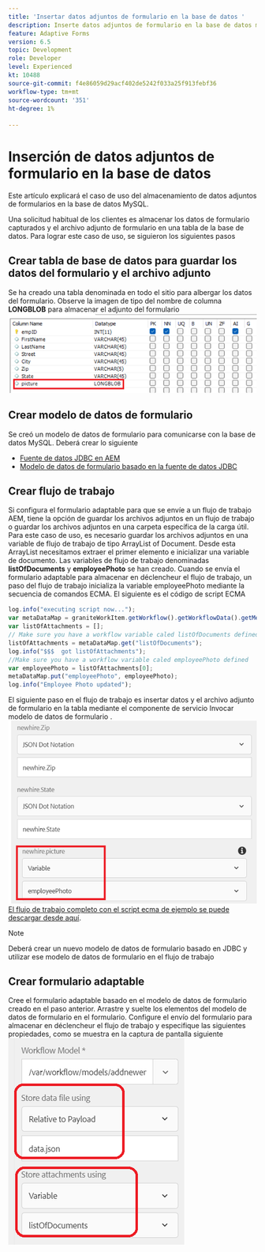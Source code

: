 ```yaml
---
title: 'Insertar datos adjuntos de formulario en la base de datos '
description: Inserte datos adjuntos de formulario en la base de datos mediante AEM flujo de trabajo.
feature: Adaptive Forms
version: 6.5
topic: Development
role: Developer
level: Experienced
kt: 10488
source-git-commit: f4e86059d29acf402de5242f033a25f913febf36
workflow-type: tm+mt
source-wordcount: '351'
ht-degree: 1%

---
```


# Inserción de datos adjuntos de formulario en la base de datos

Este artículo explicará el caso de uso del almacenamiento de datos adjuntos de formularios en la base de datos MySQL.

Una solicitud habitual de los clientes es almacenar los datos de formulario capturados y el archivo adjunto de formulario en una tabla de la base de datos.
Para lograr este caso de uso, se siguieron los siguientes pasos

## Crear tabla de base de datos para guardar los datos del formulario y el archivo adjunto

Se ha creado una tabla denominada en todo el sitio para albergar los datos del formulario. Observe la imagen de tipo del nombre de columna **LONGBLOB** para almacenar el adjunto del formulario
![table-schema](assets/insert-picture-table.png)

## Crear modelo de datos de formulario

Se creó un modelo de datos de formulario para comunicarse con la base de datos MySQL. Deberá crear lo siguiente

* [Fuente de datos JDBC en AEM](./data-integration-technical-video-setup.md)
* [Modelo de datos de formulario basado en la fuente de datos JDBC](./jdbc-data-model-technical-video-use.md)

## Crear flujo de trabajo

Si configura el formulario adaptable para que se envíe a un flujo de trabajo AEM, tiene la opción de guardar los archivos adjuntos en un flujo de trabajo o guardar los archivos adjuntos en una carpeta específica de la carga útil. Para este caso de uso, es necesario guardar los archivos adjuntos en una variable de flujo de trabajo de tipo ArrayList of Document. Desde esta ArrayList necesitamos extraer el primer elemento e inicializar una variable de documento. Las variables de flujo de trabajo denominadas **listOfDocuments** y **employeePhoto** se han creado.
Cuando se envía el formulario adaptable para almacenar en déclencheur el flujo de trabajo, un paso del flujo de trabajo inicializa la variable employeePhoto mediante la secuencia de comandos ECMA. El siguiente es el código de script ECMA

```javascript
log.info("executing script now...");
var metaDataMap = graniteWorkItem.getWorkflow().getWorkflowData().getMetaDataMap();
var listOfAttachments = [];
// Make sure you have a workflow variable caled listOfDocuments defined
listOfAttachments = metaDataMap.get("listOfDocuments");
log.info("$$$  got listOfAttachments");
//Make sure you have a workflow variable caled employeePhoto defined
var employeePhoto = listOfAttachments[0];
metaDataMap.put("employeePhoto", employeePhoto);
log.info("Employee Photo updated");
```

El siguiente paso en el flujo de trabajo es insertar datos y el archivo adjunto de formulario en la tabla mediante el componente de servicio Invocar modelo de datos de formulario .
![insert-pic](assets/fdm-insert-pic.png)
[El flujo de trabajo completo con el script ecma de ejemplo se puede descargar desde aquí](assets/add-new-employee.zip).

>[!NOTE]
> Deberá crear un nuevo modelo de datos de formulario basado en JDBC y utilizar ese modelo de datos de formulario en el flujo de trabajo

## Crear formulario adaptable

Cree el formulario adaptable basado en el modelo de datos de formulario creado en el paso anterior. Arrastre y suelte los elementos del modelo de datos de formulario en el formulario. Configure el envío del formulario para almacenar en déclencheur el flujo de trabajo y especifique las siguientes propiedades, como se muestra en la captura de pantalla siguiente
![archivos adjuntos de formulario](assets/form-attachments.png)